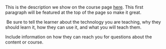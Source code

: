 This is the description we show on the course page [here](https://lab.github.com/FaindyVargas/account-management-cheat-sheet). This first paragraph will be featured at the top of the page so make it great.
​

​
Be sure to tell the learner about the technology you are teaching, why they should learn it, how they can use it, and what you will teach them.
​


Include information on how they can reach you for questions about the content or course. 
